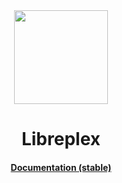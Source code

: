 <div align="center">
  <img src="https://avatars.githubusercontent.com/u/134429862?s=200&v=4" width="150" />

  <h1>Libreplex</h1>

  <h4>
    <a href="https://libreplex.github.io/libreplex-program-library/">Documentation (stable)</a>
  </h4>
</div>